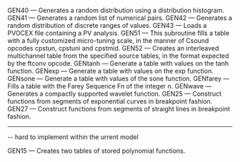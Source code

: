 GEN40 — Generates a random distribution using a distribution histogram.
GEN41 — Generates a random list of numerical pairs.
GEN42 — Generates a random distribution of discrete ranges of values.
GEN43 — Loads a PVOCEX file containing a PV analysis.
GEN51 — This subroutine fills a table with a fully customized micro-tuning scale, in the manner of Csound opcodes cpstun, cpstuni and cpstmid.
GEN52 — Creates an interleaved multichannel table from the specified source tables, in the format expected by the ftconv opcode.
GENtanh — Generate a table with values on the tanh function.
GENexp — Generate a table with values on the exp function.
GENsone — Generate a table with values of the sone function.
GENfarey — Fills a table with the Farey Sequence Fn of the integer n.
GENwave — Generates a compactly supported wavelet function.
GEN25 — Construct functions from segments of exponential curves in breakpoint fashion.
GEN27 — Construct functions from segments of straight lines in breakpoint fashion.


----------------------
-- hard to implement within the urrent model

GEN15 — Creates two tables of stored polynomial functions.